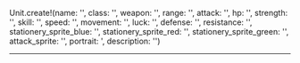 Unit.create!(name: '',
class: '',
weapon: '',
range: '',
attack: '',
hp: '',
strength: '',
skill: '',
speed: '',
movement: '',
luck: '',
defense: '',
resistance: '',
stationery_sprite_blue: '',
stationery_sprite_red: '',
stationery_sprite_green: '',
attack_sprite: '',
portrait: ',
description: '')

---

